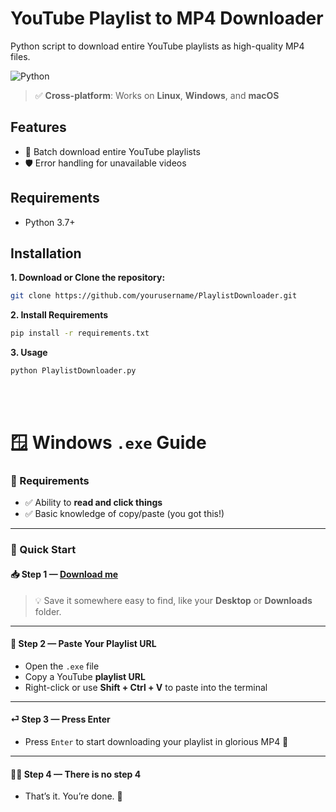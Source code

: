 # YouTube Playlist to MP4 Downloader

Python script to download entire YouTube playlists as high-quality MP4 files.

![Python](https://img.shields.io/badge/Python-3.7%2B-blue)
> ✅ **Cross-platform**: Works on **Linux**, **Windows**, and **macOS**
## Features

- 🎵 Batch download entire YouTube playlists
- 🛡️ Error handling for unavailable videos

## Requirements

- Python 3.7+

## Installation

**1. Download or Clone the repository:**
```bash
git clone https://github.com/yourusername/PlaylistDownloader.git
```
**2. Install Requirements**
```bash
pip install -r requirements.txt
```  
**3. Usage**
```bash
python PlaylistDownloader.py
```

<br><br>
# 🪟 Windows  `.exe` Guide
### 🧰 Requirements
- ✅ Ability to **read and click things**  
- ✅ Basic knowledge of copy/paste (you got this!)

---

### 🚀 Quick Start 

#### 📥 Step 1 — [Download me](https://github.com/Molderon)  
> 💡 Save it somewhere easy to find, like your **Desktop** or **Downloads** folder.

---

#### 🔗 Step 2 — Paste Your Playlist URL
- Open the `.exe` file  
- Copy a YouTube **playlist URL**  
- Right-click or use **Shift + Ctrl + V** to paste into the terminal

---

#### ⏎ Step 3 — Press Enter
- Press `Enter` to start downloading your playlist in glorious MP4 🎉

---

#### 🧙‍♂️ Step 4 — There is no step 4
- That’s it. You’re done. 🥳
